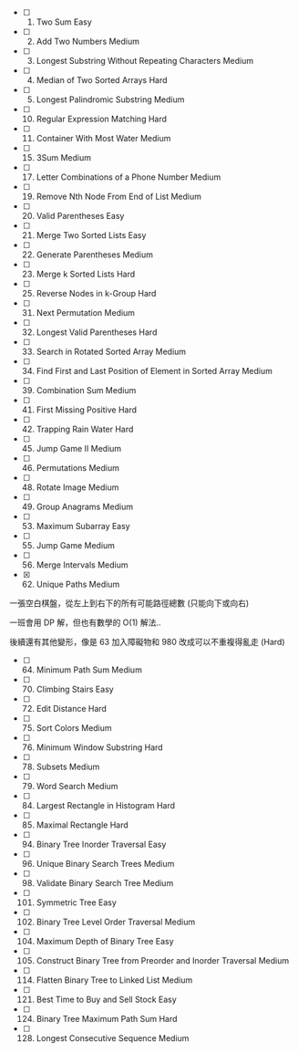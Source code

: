 - [ ] 1. Two Sum Easy

- [ ] 2. Add Two Numbers Medium

- [ ] 3. Longest Substring Without Repeating Characters Medium

- [ ] 4. Median of Two Sorted Arrays Hard

- [ ] 5. Longest Palindromic Substring Medium

- [ ] 10. Regular Expression Matching Hard

- [ ] 11. Container With Most Water Medium

- [ ] 15. 3Sum Medium

- [ ] 17. Letter Combinations of a Phone Number Medium

- [ ] 19. Remove Nth Node From End of List Medium

- [ ] 20. Valid Parentheses Easy

- [ ] 21. Merge Two Sorted Lists Easy

- [ ] 22. Generate Parentheses Medium

- [ ] 23. Merge k Sorted Lists Hard

- [ ] 25. Reverse Nodes in k-Group Hard

- [ ] 31. Next Permutation Medium

- [ ] 32. Longest Valid Parentheses Hard

- [ ] 33. Search in Rotated Sorted Array Medium

- [ ] 34. Find First and Last Position of Element in Sorted Array Medium

- [ ] 39. Combination Sum Medium

- [ ] 41. First Missing Positive Hard

- [ ] 42. Trapping Rain Water Hard

- [ ] 45. Jump Game II Medium

- [ ] 46. Permutations Medium

- [ ] 48. Rotate Image Medium

- [ ] 49. Group Anagrams Medium

- [ ] 53. Maximum Subarray Easy

- [ ] 55. Jump Game Medium

- [ ] 56. Merge Intervals Medium

- [x] 62. Unique Paths Medium

一張空白棋盤，從左上到右下的所有可能路徑總數 (只能向下或向右)

一班會用 DP 解，但也有數學的 O(1) 解法..

後續還有其他變形，像是 63 加入障礙物和 980 改成可以不重複得亂走 (Hard)

- [ ] 64. Minimum Path Sum Medium

- [ ] 70. Climbing Stairs Easy

- [ ] 72. Edit Distance Hard

- [ ] 75. Sort Colors Medium

- [ ] 76. Minimum Window Substring Hard

- [ ] 78. Subsets Medium

- [ ] 79. Word Search Medium

- [ ] 84. Largest Rectangle in Histogram Hard

- [ ] 85. Maximal Rectangle Hard

- [ ] 94. Binary Tree Inorder Traversal Easy

- [ ] 96. Unique Binary Search Trees Medium

- [ ] 98. Validate Binary Search Tree Medium

- [ ] 101. Symmetric Tree Easy

- [ ] 102. Binary Tree Level Order Traversal Medium

- [ ] 104. Maximum Depth of Binary Tree Easy

- [ ] 105. Construct Binary Tree from Preorder and Inorder Traversal Medium

- [ ] 114. Flatten Binary Tree to Linked List Medium

- [ ] 121. Best Time to Buy and Sell Stock Easy

- [ ] 124. Binary Tree Maximum Path Sum Hard

- [ ] 128. Longest Consecutive Sequence Medium

